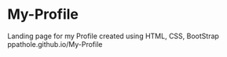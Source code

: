 # My-Profile
Landing page for my Profile created using HTML, CSS, BootStrap
ppathole.github.io/My-Profile
